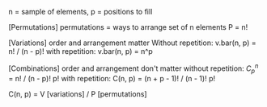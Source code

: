 n = sample of elements, p = positions to fill

[Permutations]
	permutations = ways to arrange set of n elements
	 P = n!

[Variations] order and arrangement matter
	Without repetition:
		v.bar(n, p) = n! / (n - p)!
	with repetition:
		v.bar(n, p) = n^p

[Combinations] order and arrangement don't matter
	without repetition:
		$C^{n}_p$ = n! / (n - p)! p!
	with repetition:
		C(n, p) = (n + p - 1)! / (n - 1)! p!

C(n, p) = V [variations] / P [permutations]